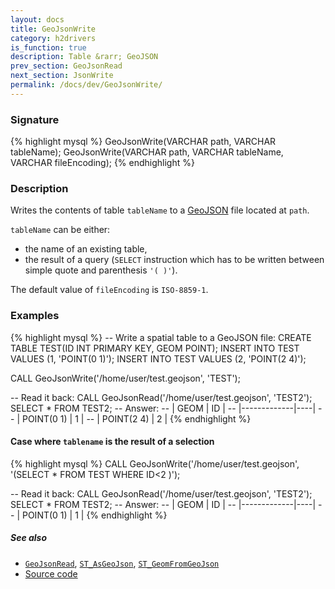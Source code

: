 ```yaml
---
layout: docs
title: GeoJsonWrite
category: h2drivers
is_function: true
description: Table &rarr; GeoJSON
prev_section: GeoJsonRead
next_section: JsonWrite
permalink: /docs/dev/GeoJsonWrite/
---
```


### Signature

{% highlight mysql %}
GeoJsonWrite(VARCHAR path, VARCHAR tableName);
GeoJsonWrite(VARCHAR path, VARCHAR tableName, VARCHAR fileEncoding);
{% endhighlight %}

### Description

Writes the contents of table `tableName` to a [GeoJSON][wiki] file located at
`path`.

`tableName` can be either:

* the name of an existing table,
* the result of a query (`SELECT` instruction which has to be written between simple quote and parenthesis `'( )'`).

The default value of `fileEncoding` is `ISO-8859-1`.

### Examples

{% highlight mysql %}
-- Write a spatial table to a GeoJSON file:
CREATE TABLE TEST(ID INT PRIMARY KEY, GEOM POINT);
INSERT INTO TEST VALUES (1, 'POINT(0 1)');
INSERT INTO TEST VALUES (2, 'POINT(2 4)');

CALL GeoJsonWrite('/home/user/test.geojson', 'TEST');

-- Read it back:
CALL GeoJsonRead('/home/user/test.geojson', 'TEST2');
SELECT * FROM TEST2;
-- Answer:
-- |     GEOM    | ID |
-- |-------------|----|
-- | POINT(0 1)  | 1  |
-- | POINT(2 4)  | 2  |
{% endhighlight %}

#### Case where `tablename` is the result of a selection

{% highlight mysql %}
CALL GeoJsonWrite('/home/user/test.geojson', 
                  '(SELECT * FROM TEST WHERE ID<2 )');

-- Read it back:
CALL GeoJsonRead('/home/user/test.geojson', 'TEST2');
SELECT * FROM TEST2;
-- Answer:
-- |     GEOM    | ID |
-- |-------------|----|
-- | POINT(0 1)  | 1  |
{% endhighlight %}

##### See also

* [`GeoJsonRead`](../GeoJsonRead), [`ST_AsGeoJson`](../ST_AsGeoJson), [`ST_GeomFromGeoJson`](../ST_GeomFromGeoJson)
* <a href="https://github.com/orbisgis/h2gis/blob/master/h2gis-functions/src/main/java/org/h2gis/functions/io/geojson/GeoJsonWrite.java" target="_blank">Source code</a>

[wiki]: http://en.wikipedia.org/wiki/GeoJSON
